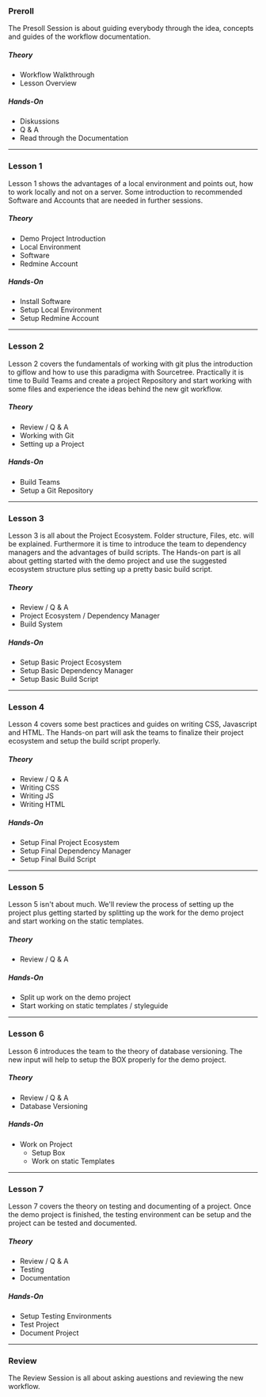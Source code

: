 ### Preroll

The Presoll Session is about guiding everybody through the idea, concepts and guides of the workflow documentation.

##### Theory
- Workflow Walkthrough
- Lesson Overview

##### Hands-On
- Diskussions
- Q & A
- Read through the Documentation 

<hr/>

### Lesson 1
Lesson 1 shows the advantages of a local environment and points out, how to work locally and not on a server. Some introduction to recommended Software and Accounts that are needed in further sessions. 

##### Theory
- Demo Project Introduction
- Local Environment
- Software
- Redmine Account

##### Hands-On
- Install Software
- Setup Local Environment
- Setup Redmine Account

<hr/>

### Lesson 2
Lesson 2 covers the fundamentals of working with git plus the introduction to giflow and how to use this paradigma with Sourcetree. Practically it is time to Build Teams and create a project Repository and start working with some files and experience the ideas behind the new git workflow.

##### Theory
- Review / Q & A
- Working with Git
- Setting up a Project

##### Hands-On
- Build Teams
- Setup a Git Repository

<hr/>

### Lesson 3
Lesson 3 is all about the Project Ecosystem. Folder structure, Files, etc. will be explained. Furthermore it is time to introduce the team to dependency managers and the advantages of build scripts. The Hands-on part is all about getting started with the demo project and use the suggested ecosystem structure plus setting up a pretty basic build script.

##### Theory
- Review / Q & A
- Project Ecosystem / Dependency Manager
- Build System

##### Hands-On
- Setup Basic Project Ecosystem
- Setup Basic Dependency Manager
- Setup Basic Build Script

<hr/>

### Lesson 4
Lesson 4 covers some best practices and guides on writing CSS, Javascript and HTML. The Hands-on part will ask the teams to finalize their project ecosystem and setup the build script properly.

##### Theory
- Review / Q & A
- Writing CSS
- Writing JS
- Writing HTML

##### Hands-On
- Setup Final Project Ecosystem
- Setup Final Dependency Manager
- Setup Final Build Script 

<hr/>

### Lesson 5
Lesson 5 isn't about much. We'll review the process of setting up the project plus getting started by splitting up the work for the demo project and start working on the static templates.

##### Theory
- Review / Q & A

##### Hands-On
- Split up work on the demo project
- Start working on static templates / styleguide

<hr/>

### Lesson 6
Lesson 6 introduces the team to the theory of database versioning. The new input will help to setup the BOX properly for the demo project.

##### Theory
- Review / Q & A
- Database Versioning

##### Hands-On
- Work on Project
    + Setup Box
    + Work on static Templates

<hr/>

### Lesson 7
Lesson 7 covers the theory on testing and documenting of a project. Once the demo project is finished, the testing environment can be setup and the project can be tested and documented.

##### Theory
- Review / Q & A
- Testing
- Documentation

##### Hands-On
- Setup Testing Environments
- Test Project
- Document Project

<hr/>

### Review
The Review Session is all about asking auestions and reviewing the new workflow.



